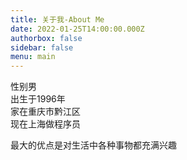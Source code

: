 ```yaml
---
title: 关于我-About Me
date: 2022-01-25T14:00:00.000Z
authorbox: false
sidebar: false
menu: main
---
```


性别男  
出生于1996年  
家在重庆市黔江区  
现在上海做程序员

最大的优点是对生活中各种事物都充满兴趣
